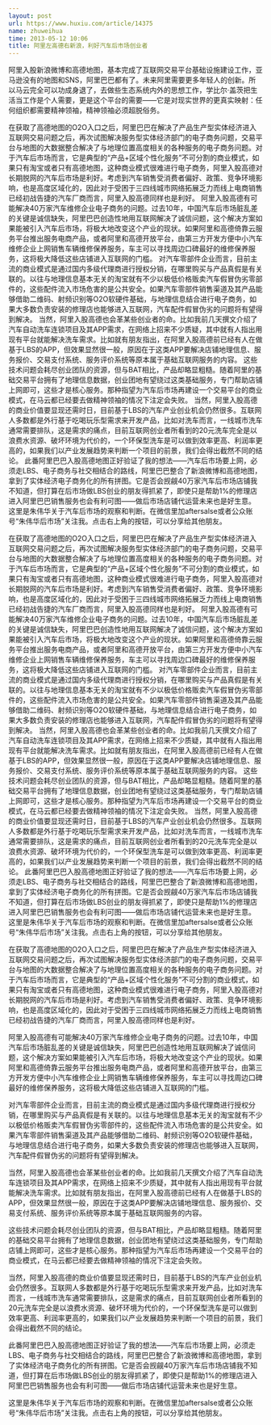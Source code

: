```yaml
---
layout: post
url: https://www.huxiu.com/article/14375
name: zhuweihua
time: 2013-05-12 10:06
title: 阿里左高德右新浪，利好汽车后市场创业者
---
```

阿里入股新浪微博和高德地图，基本完成了互联网交易平台基础设施建设工作，亚马逊没有的地图和SNS，阿里巴巴都有了。未来阿里需要更多年轻人的创新。所以马云完全可以功成身退了，去做些生态系统内外的思想工作，学比尔·盖茨把生活当工作是个人需要，更是这个平台的需要——它是对现实世界的更真实映射：任何组织都需要精神领袖，精神领袖必须超脱俗务。

在获取了高德地图的O2O入口之后，阿里巴巴在解决了产品生产型实体经济进入互联网交易问题之后，再次试图解决服务型实体经济部门的电子商务问题，交易平台与地图的大数据整合解决了与地理位置高度相关的各种服务的电子商务问题。对于汽车后市场而言，它是典型的“产品+区域个性化服务”不可分割的商业模式，如果只有淘宝或者只有高德地图，这种商业模式很难进行电子商务，阿里入股高德对长期脱网的汽车后市场是利好。考虑到汽车销售受消费者偏好、政策、竞争环境影响，也是高度区域化的，因此对于受困于三四线城市网络拓展乏力而线上电商销售已经初战告捷的汽车厂商而言，阿里入股高德同样也是利好。 阿里入股高德有可能解决40万家汽车维修企业电子商务的问题。过去10年，中国汽车后市场脏乱差的关键是诚信缺失，阿里巴巴创造性地用互联网解决了诚信问题，这个解决方案如果能被引入汽车后市场，将极大地改变这个产业的现状。如果阿里和高德倚靠云服务平台推出服务电商产品，或者阿里和高德开放平台，由第三方开发方便中小汽车维修企业上网销售车辆维修保养服务，车主可以寻找周边口碑最好的维修保养服务，这将极大降低这些店铺进入互联网的门槛。 对汽车零部件企业而言，目前主流的商业模式是通过国内多级代理商进行授权分销，在哪里购买与产品真假是有关联的。以往与地理信息基本无关的淘宝就有不少以极低价格贩卖汽车假冒伪劣零部件的，这些配件流入市场危害的是公共安全。如果汽车零部件销售渠道及其产品能够借助二维码、射频识别等O2O软硬件基础，与地理信息结合进行电子商务，如果大多数负责安装的修理店也能够进入互联网，汽车配件假冒伪劣的问题将有望得到解决。 当然，阿里入股高德也会革某些创业者的命。比如我前几天撰文介绍了汽车自动洗车连锁项目及其APP需求，在网络上招来不少质疑，其中就有人指出用现有平台就能解决洗车需求。比如就有朋友指出，在阿里入股高德前已经有人在做基于LBS的APP，但效果显然很一般，原因在于这类APP要解决店铺地理信息、服务报价、交易支付系统、服务评价系统等原本属于基础互联网服务的内容。 这些技术问题会耗尽创业团队的资源，但与BAT相比，产品却略显粗糙。随着阿里的基础交易平台拥有了地理信息数据，创业团地有望绕过这类基础服务，专门帮助店铺上网即可，这些才是核心服务。那种指望为汽车后市场再建设一个交易平台的商业模式，在马云都已经要去做精神领袖的情况下注定会失败。 当然，阿里入股高德的商业价值要显现还需时日，目前基于LBS的汽车产业创业机会仍然很多。互联网人多数都是外行基于吃喝玩乐型需求来开发产品，比如对洗车而言，一线城市洗车通常需要排队，这是需求的痛点，目前互联网创业者所看到的20元洗车完全是以浪费水资源、破坏环境为代价的，一个环保型洗车是可以做到效率更高、利润率更高的，如果我们以产业发展趋势来判断一个项目的前景，我们会得出截然不同的结论。 此番阿里巴巴入股高德地图正好验证了我的想法——汽车后市场要上网，必须走LBS、电子商务与社交相结合的路线，阿里巴巴整合了新浪微博和高德地图，拿到了实体经济电子商务化的所有拼图。它是否会觊觎40万家汽车后市场店铺我不知道，但打算在后市场做LBS创业的朋友得抓紧了，即使只是帮助1%的修理店进入阿里巴巴销售服务也会有利可图——做后市场店铺代运营未来也是好生意。 这里是朱伟华关于汽车后市场的观察和判断。在微信里加aftersalse或者公众账号“朱伟华后市场”关注我。点击右上角的按钮，可以分享给其他朋友。

在获取了高德地图的O2O入口之后，阿里巴巴在解决了产品生产型实体经济进入互联网交易问题之后，再次试图解决服务型实体经济部门的电子商务问题，交易平台与地图的大数据整合解决了与地理位置高度相关的各种服务的电子商务问题。对于汽车后市场而言，它是典型的“产品+区域个性化服务”不可分割的商业模式，如果只有淘宝或者只有高德地图，这种商业模式很难进行电子商务，阿里入股高德对长期脱网的汽车后市场是利好。考虑到汽车销售受消费者偏好、政策、竞争环境影响，也是高度区域化的，因此对于受困于三四线城市网络拓展乏力而线上电商销售已经初战告捷的汽车厂商而言，阿里入股高德同样也是利好。 阿里入股高德有可能解决40万家汽车维修企业电子商务的问题。过去10年，中国汽车后市场脏乱差的关键是诚信缺失，阿里巴巴创造性地用互联网解决了诚信问题，这个解决方案如果能被引入汽车后市场，将极大地改变这个产业的现状。如果阿里和高德倚靠云服务平台推出服务电商产品，或者阿里和高德开放平台，由第三方开发方便中小汽车维修企业上网销售车辆维修保养服务，车主可以寻找周边口碑最好的维修保养服务，这将极大降低这些店铺进入互联网的门槛。 对汽车零部件企业而言，目前主流的商业模式是通过国内多级代理商进行授权分销，在哪里购买与产品真假是有关联的。以往与地理信息基本无关的淘宝就有不少以极低价格贩卖汽车假冒伪劣零部件的，这些配件流入市场危害的是公共安全。如果汽车零部件销售渠道及其产品能够借助二维码、射频识别等O2O软硬件基础，与地理信息结合进行电子商务，如果大多数负责安装的修理店也能够进入互联网，汽车配件假冒伪劣的问题将有望得到解决。 当然，阿里入股高德也会革某些创业者的命。比如我前几天撰文介绍了汽车自动洗车连锁项目及其APP需求，在网络上招来不少质疑，其中就有人指出用现有平台就能解决洗车需求。比如就有朋友指出，在阿里入股高德前已经有人在做基于LBS的APP，但效果显然很一般，原因在于这类APP要解决店铺地理信息、服务报价、交易支付系统、服务评价系统等原本属于基础互联网服务的内容。 这些技术问题会耗尽创业团队的资源，但与BAT相比，产品却略显粗糙。随着阿里的基础交易平台拥有了地理信息数据，创业团地有望绕过这类基础服务，专门帮助店铺上网即可，这些才是核心服务。那种指望为汽车后市场再建设一个交易平台的商业模式，在马云都已经要去做精神领袖的情况下注定会失败。 当然，阿里入股高德的商业价值要显现还需时日，目前基于LBS的汽车产业创业机会仍然很多。互联网人多数都是外行基于吃喝玩乐型需求来开发产品，比如对洗车而言，一线城市洗车通常需要排队，这是需求的痛点，目前互联网创业者所看到的20元洗车完全是以浪费水资源、破坏环境为代价的，一个环保型洗车是可以做到效率更高、利润率更高的，如果我们以产业发展趋势来判断一个项目的前景，我们会得出截然不同的结论。 此番阿里巴巴入股高德地图正好验证了我的想法——汽车后市场要上网，必须走LBS、电子商务与社交相结合的路线，阿里巴巴整合了新浪微博和高德地图，拿到了实体经济电子商务化的所有拼图。它是否会觊觎40万家汽车后市场店铺我不知道，但打算在后市场做LBS创业的朋友得抓紧了，即使只是帮助1%的修理店进入阿里巴巴销售服务也会有利可图——做后市场店铺代运营未来也是好生意。 这里是朱伟华关于汽车后市场的观察和判断。在微信里加aftersalse或者公众账号“朱伟华后市场”关注我。点击右上角的按钮，可以分享给其他朋友。

在获取了高德地图的O2O入口之后，阿里巴巴在解决了产品生产型实体经济进入互联网交易问题之后，再次试图解决服务型实体经济部门的电子商务问题，交易平台与地图的大数据整合解决了与地理位置高度相关的各种服务的电子商务问题。对于汽车后市场而言，它是典型的“产品+区域个性化服务”不可分割的商业模式，如果只有淘宝或者只有高德地图，这种商业模式很难进行电子商务，阿里入股高德对长期脱网的汽车后市场是利好。考虑到汽车销售受消费者偏好、政策、竞争环境影响，也是高度区域化的，因此对于受困于三四线城市网络拓展乏力而线上电商销售已经初战告捷的汽车厂商而言，阿里入股高德同样也是利好。

阿里入股高德有可能解决40万家汽车维修企业电子商务的问题。过去10年，中国汽车后市场脏乱差的关键是诚信缺失，阿里巴巴创造性地用互联网解决了诚信问题，这个解决方案如果能被引入汽车后市场，将极大地改变这个产业的现状。如果阿里和高德倚靠云服务平台推出服务电商产品，或者阿里和高德开放平台，由第三方开发方便中小汽车维修企业上网销售车辆维修保养服务，车主可以寻找周边口碑最好的维修保养服务，这将极大降低这些店铺进入互联网的门槛。

对汽车零部件企业而言，目前主流的商业模式是通过国内多级代理商进行授权分销，在哪里购买与产品真假是有关联的。以往与地理信息基本无关的淘宝就有不少以极低价格贩卖汽车假冒伪劣零部件的，这些配件流入市场危害的是公共安全。如果汽车零部件销售渠道及其产品能够借助二维码、射频识别等O2O软硬件基础，与地理信息结合进行电子商务，如果大多数负责安装的修理店也能够进入互联网，汽车配件假冒伪劣的问题将有望得到解决。

当然，阿里入股高德也会革某些创业者的命。比如我前几天撰文介绍了汽车自动洗车连锁项目及其APP需求，在网络上招来不少质疑，其中就有人指出用现有平台就能解决洗车需求。比如就有朋友指出，在阿里入股高德前已经有人在做基于LBS的APP，但效果显然很一般，原因在于这类APP要解决店铺地理信息、服务报价、交易支付系统、服务评价系统等原本属于基础互联网服务的内容。

这些技术问题会耗尽创业团队的资源，但与BAT相比，产品却略显粗糙。随着阿里的基础交易平台拥有了地理信息数据，创业团地有望绕过这类基础服务，专门帮助店铺上网即可，这些才是核心服务。那种指望为汽车后市场再建设一个交易平台的商业模式，在马云都已经要去做精神领袖的情况下注定会失败。

当然，阿里入股高德的商业价值要显现还需时日，目前基于LBS的汽车产业创业机会仍然很多。互联网人多数都是外行基于吃喝玩乐型需求来开发产品，比如对洗车而言，一线城市洗车通常需要排队，这是需求的痛点，目前互联网创业者所看到的20元洗车完全是以浪费水资源、破坏环境为代价的，一个环保型洗车是可以做到效率更高、利润率更高的，如果我们以产业发展趋势来判断一个项目的前景，我们会得出截然不同的结论。

此番阿里巴巴入股高德地图正好验证了我的想法——汽车后市场要上网，必须走LBS、电子商务与社交相结合的路线，阿里巴巴整合了新浪微博和高德地图，拿到了实体经济电子商务化的所有拼图。它是否会觊觎40万家汽车后市场店铺我不知道，但打算在后市场做LBS创业的朋友得抓紧了，即使只是帮助1%的修理店进入阿里巴巴销售服务也会有利可图——做后市场店铺代运营未来也是好生意。

这里是朱伟华关于汽车后市场的观察和判断。在微信里加aftersalse或者公众账号“朱伟华后市场”关注我。点击右上角的按钮，可以分享给其他朋友。

